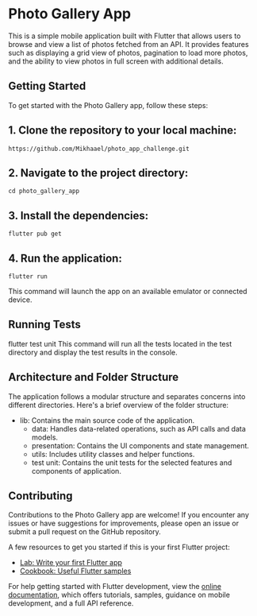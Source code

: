 # Photo Gallery App

This is a simple mobile application built with Flutter that allows users to browse and view a list of photos fetched from an API. It provides features such as displaying a grid view of photos, pagination to load more photos, and the ability to view photos in full screen with additional details.

## Getting Started

To get started with the Photo Gallery app, follow these steps:

## 1. Clone the repository to your local machine:
    https://github.com/Mikhaael/photo_app_challenge.git
## 2. Navigate to the project directory:
    cd photo_gallery_app
## 3. Install the dependencies:
    flutter pub get
## 4. Run the application:
    flutter run
This command will launch the app on an available emulator or connected device.

## Running Tests
   flutter test unit
This command will run all the tests located in the test directory and display the test results in the console.

## Architecture and Folder Structure
The application follows a modular structure and separates concerns into different directories. Here's a brief overview of the folder structure:

- lib: Contains the main source code of the application.
  - data: Handles data-related operations, such as API calls and data models.
  - presentation: Contains the UI components and state management.
  - utils: Includes utility classes and helper functions.
  - test unit: Contains the unit tests for the selected features and components of application.
  
 ## Contributing
Contributions to the Photo Gallery app are welcome! If you encounter any issues or have suggestions for improvements, please open an issue or submit a pull request on the GitHub repository.

A few resources to get you started if this is your first Flutter project:

- [Lab: Write your first Flutter app](https://docs.flutter.dev/get-started/codelab)
- [Cookbook: Useful Flutter samples](https://docs.flutter.dev/cookbook)

For help getting started with Flutter development, view the
[online documentation](https://docs.flutter.dev/), which offers tutorials,
samples, guidance on mobile development, and a full API reference.
